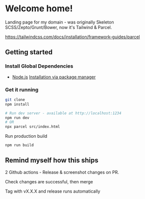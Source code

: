 # Welcome home!

Landing page for my domain - was originally Skeleton SCSS/Zepto/Grunt/Bower, now it's Tailwind & Parcel.

https://tailwindcss.com/docs/installation/framework-guides/parcel

## Getting started

### Install Global Dependencies
  
  * [Node.js](http://nodejs.org) [Installation via package manager](https://nodejs.org/en/download/package-manager/)

### Get it running

```bash
git clone
npm install

# Run dev server - available at http://localhost:1234
npm run dev
# OR
npx parcel src/index.html
```

Run production build
```bash
npm run build
```

## Remind myself how this ships

2 Github actions - Release & screenshot changes on PR.

Check changes are successful, then merge

Tag with vX.X.X and release runs automatically